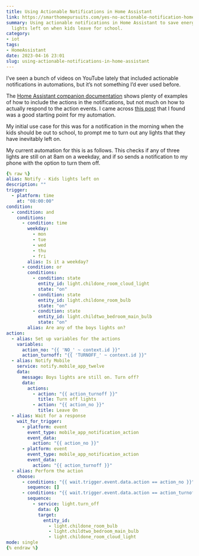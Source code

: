 ```yaml
---
title: Using Actionable Notifications in Home Assistant
link: https://smarthomepursuits.com/yes-no-actionable-notification-home-assistant-android/
summary: Using actionable notifications in Home Assistant to save energy, catching
  lights left on when kids leave for school.
category:
- iot
tags:
- HomeAssistant
date: 2023-04-16 23:01
slug: using-actionable-notifications-in-home-assistant
---
```

I’ve seen a bunch of videos on YouTube lately that included actionable notifications in automations, but it’s not something I’d ever used before.

The [Home Assistant companion documentation][actionable-notification-docs] shows plenty of examples of how to include the actions in the notifications,  but not much on how to actually respond to the action events. I came across [this post][post] that I found was a good starting point for my automation.

My initial use case for this was for a notification in the morning when the kids should be out to school, to prompt me to turn out any lights that they have inevitably left on.

My current automation for this is as follows. This checks if any of three lights are still on at 8am on a weekday, and if so sends a notification to my phone with the option to turn them off.

~~~ yaml
{% raw %}
alias: Notify - Kids lights left on
description: ""
trigger:
  - platform: time
    at: "08:00:00"
condition:
  - condition: and
    conditions:
      - condition: time
        weekday:
          - mon
          - tue
          - wed
          - thu
          - fri
        alias: Is it a weekday?
      - condition: or
        conditions:
          - condition: state
            entity_id: light.childone_room_cloud_light
            state: "on"
          - condition: state
            entity_id: light.childone_room_bulb
            state: "on"
          - condition: state
            entity_id: light.childtwo_bedroom_main_bulb
            state: "on"
        alias: Are any of the boys lights on?
action:
  - alias: Set up variables for the actions
    variables:
      action_no: "{{ 'NO_' ~ context.id }}"
      action_turnoff: "{{ 'TURNOFF_' ~ context.id }}"
  - alias: Notify Mobile
    service: notify.mobile_app_twelve
    data:
      message: Boys lights are still on. Turn off?
      data:
        actions:
          - action: "{{ action_turnoff }}"
            title: Turn off lights
          - action: "{{ action_no }}"
            title: Leave On
  - alias: Wait for a response
    wait_for_trigger:
      - platform: event
        event_type: mobile_app_notification_action
        event_data:
          action: "{{ action_no }}"
      - platform: event
        event_type: mobile_app_notification_action
        event_data:
          action: "{{ action_turnoff }}"
  - alias: Perform the action
    choose:
      - conditions: "{{ wait.trigger.event.data.action == action_no }}"
        sequence: []
      - conditions: "{{ wait.trigger.event.data.action == action_turnoff }}"
        sequence:
          - service: light.turn_off
            data: {}
            target:
              entity_id:
                - light.childone_room_bulb
                - light.childtwo_bedroom_main_bulb
                - light.childone_room_cloud_light
mode: single
{% endraw %}
~~~

[actionable-notification-docs]: https://companion.home-assistant.io/docs/notifications/actionable-notifications/ "Actionable Notifications | Home Assistant Companion Docs"
[post]: https://smarthomepursuits.com/yes-no-actionable-notification-home-assistant-android/ "Yes/No Actionable Notification for Home Assistant on Android - Smart Home Pursuits"
